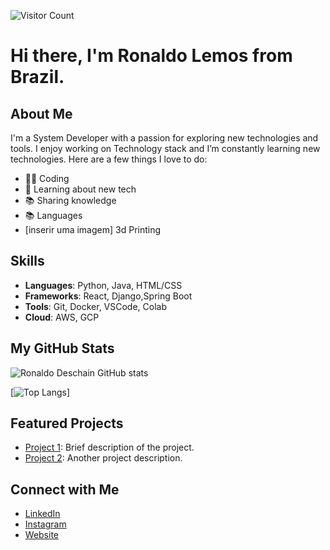 ![Visitor Count](https://visitor-badge.laobi.icu/badge?page_id=ronaldodeschain)

# Hi there, I'm Ronaldo Lemos from Brazil.

## About Me

I'm a System Developer with a passion for exploring new technologies and tools. I enjoy working on Technology stack and I’m constantly learning new technologies. Here are a few things I love to do:

- 👨‍💻 Coding
- 🌱 Learning about new tech
- 📚 Sharing knowledge
- 📚 Languages
- [inserir uma imagem] 3d Printing

## Skills

- **Languages**: Python, Java, HTML/CSS
- **Frameworks**: React, Django,Spring Boot
- **Tools**: Git, Docker, VSCode, Colab
- **Cloud**: AWS, GCP

## My GitHub Stats

![Ronaldo Deschain GitHub stats](https://github-readme-stats.vercel.app/api?username=ronaldodeschain&show_icons=true&theme=radical)

[![Top Langs](https://github-readme-stats.vercel.app/api/top-langs/?username=ronaldodeschain&theme=tokyonight)]
## Featured Projects

- [Project 1](https://github.com/YourUsername/Project1): Brief description of the project.
- [Project 2](https://github.com/YourUsername/Project2): Another project description.

## Connect with Me

- [LinkedIn](https://www.linkedin.com/in/YourLinkedInProfile)
- [Instagram](https://www.instagram.com/ronaldo_deschain)
- [Website](https://yourwebsite.com)



          